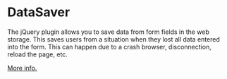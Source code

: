 DataSaver
=======

The jQuery plugin allows you to save data from form fields in the web storage.
This saves users from  a situation when they lost all data entered into the form. This can happen due to a crash browser, disconnection, reload the page, etc.

<a href="https://github.com/absentik/DataSaver/wiki">More info.</a>
